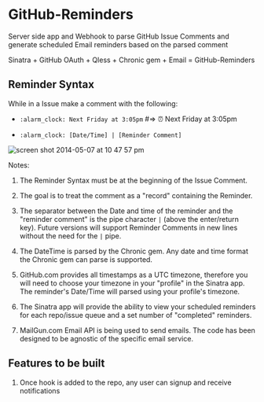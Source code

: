 GitHub-Reminders
================

Server side app and Webhook to parse GitHub Issue Comments and generate scheduled Email reminders based on the parsed comment


Sinatra + GitHub OAuth + Qless + Chronic gem + Email = GitHub-Reminders

## Reminder Syntax

While in a Issue make a comment with the following:

- `:alarm_clock: Next Friday at 3:05pm` #=> :alarm_clock: Next Friday at 3:05pm

- `:alarm_clock: [Date/Time] | [Reminder Comment]`

![screen shot 2014-05-07 at 10 47 57 pm](https://cloud.githubusercontent.com/assets/1994838/2911418/59a5874e-d65b-11e3-891c-48517de66e82.png)


Notes:

1. The Reminder Syntax must be at the beginning of the Issue Comment.

2. The goal is to treat the comment as a "record" containing the Reminder.

3. The separator between the Date and time of the reminder and the "reminder comment" is the pipe character `|` (above the enter/return key).  Future versions will support Reminder Comments in new lines without the need for the `|` pipe.

4. The DateTime is parsed by the Chronic gem.  Any date and time format the Chronic gem can parse is supported.

5. GitHub.com provides all timestamps as a UTC timezone, therefore you will need to choose your timezone in your "profile" in the Sinatra app.  The reminder's Date/Time will parsed using your profile's timezone. 

6. The Sinatra app will provide the ability to view your scheduled reminders for each repo/issue queue and a set number of "completed" reminders.

7. MailGun.com Email API is being used to send emails.  The code has been designed to be agnostic of the specific email service.


## Features to be built

1. Once hook is added to the repo, any user can signup and receive notifications

